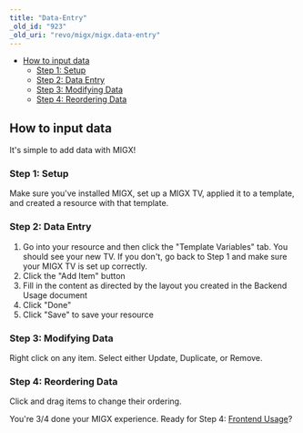 ```yaml
---
title: "Data-Entry"
_old_id: "923"
_old_uri: "revo/migx/migx.data-entry"
---
```


- [How to input data](#MIGX.Data-Entry-Howtoinputdata)
  - [Step 1: Setup](#MIGX.Data-Entry-Step1%3ASetup)
  - [Step 2: Data Entry](#MIGX.Data-Entry-Step2%3ADataEntry)
  - [Step 3: Modifying Data](#MIGX.Data-Entry-Step3%3AModifyingData)
  - [Step 4: Reordering Data](#MIGX.Data-Entry-Step4%3AReorderingData)



## How to input data

It's simple to add data with MIGX!

### Step 1: Setup

Make sure you've installed MIGX, set up a MIGX TV, applied it to a template, and created a resource with that template.

### Step 2: Data Entry

1. Go into your resource and then click the "Template Variables" tab. You should see your new TV. If you don't, go back to Step 1 and make sure your MIGX TV is set up correctly.
2. Click the "Add Item" button
3. Fill in the content as directed by the layout you created in the Backend Usage document
4. Click "Done"
5. Click "Save" to save your resource

### Step 3: Modifying Data

Right click on any item. Select either Update, Duplicate, or Remove.

### Step 4: Reordering Data

Click and drag items to change their ordering.

You're 3/4 done your MIGX experience. Ready for Step 4: [Frontend Usage](/extras/migx/migx.frontend-usage "MIGX.Frontend-Usage")?